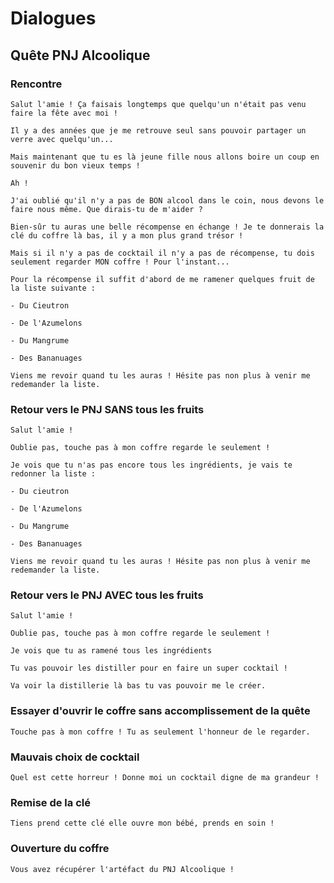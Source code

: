 # Dialogues

## Quête PNJ Alcoolique

### Rencontre
```
Salut l'amie ! Ça faisais longtemps que quelqu'un n'était pas venu faire la fête avec moi !
```
```
Il y a des années que je me retrouve seul sans pouvoir partager un verre avec quelqu'un...
```
```
Mais maintenant que tu es là jeune fille nous allons boire un coup en souvenir du bon vieux temps !
```
```
Ah !
```
```
J'ai oublié qu'il n'y a pas de BON alcool dans le coin, nous devons le faire nous même. Que dirais-tu de m'aider ?
```
```
Bien-sûr tu auras une belle récompense en échange ! Je te donnerais la clé du coffre là bas, il y a mon plus grand trésor !
```
```
Mais si il n'y a pas de cocktail il n'y a pas de récompense, tu dois seulement regarder MON coffre ! Pour l'instant...
```
```
Pour la récompense il suffit d'abord de me ramener quelques fruit de la liste suivante :
```
```
- Du Cieutron
```
```
- De l'Azumelons
```
```
- Du Mangrume
```
```
- Des Bananuages
```
```
Viens me revoir quand tu les auras ! Hésite pas non plus à venir me redemander la liste.
```

### Retour vers le PNJ SANS tous les fruits
```
Salut l'amie !
```
```
Oublie pas, touche pas à mon coffre regarde le seulement !
```
```
Je vois que tu n'as pas encore tous les ingrédients, je vais te redonner la liste :
```
```
- Du cieutron
```
```
- De l'Azumelons
```
```
- Du Mangrume
```
```
- Des Bananuages
```
```
Viens me revoir quand tu les auras ! Hésite pas non plus à venir me redemander la liste.
```

### Retour vers le PNJ AVEC tous les fruits
```
Salut l'amie !
```
```
Oublie pas, touche pas à mon coffre regarde le seulement !
```
```
Je vois que tu as ramené tous les ingrédients
```
```
Tu vas pouvoir les distiller pour en faire un super cocktail !
```
```
Va voir la distillerie là bas tu vas pouvoir me le créer.
```

### Essayer d'ouvrir le coffre sans accomplissement de la quête
```
Touche pas à mon coffre ! Tu as seulement l'honneur de le regarder.
```

### Mauvais choix de cocktail
```
Quel est cette horreur ! Donne moi un cocktail digne de ma grandeur ! 
```

### Remise de la clé
```
Tiens prend cette clé elle ouvre mon bébé, prends en soin !
```

### Ouverture du coffre
```
Vous avez récupérer l'artéfact du PNJ Alcoolique !
```
